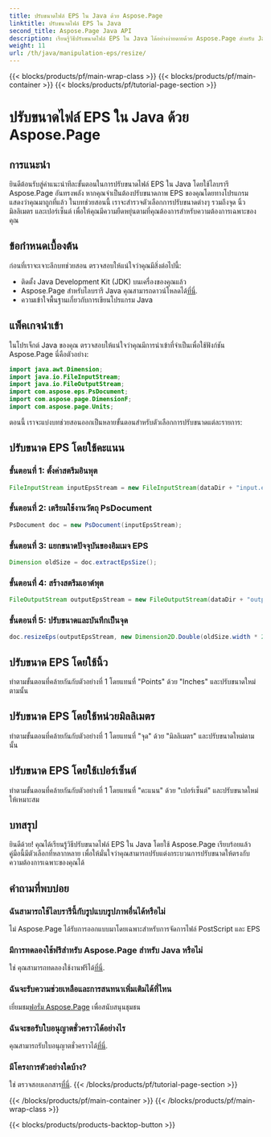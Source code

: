 ```yaml
---
title: ปรับขนาดไฟล์ EPS ใน Java ด้วย Aspose.Page
linktitle: ปรับขนาดไฟล์ EPS ใน Java
second_title: Aspose.Page Java API
description: เรียนรู้วิธีปรับขนาดไฟล์ EPS ใน Java ได้อย่างง่ายดายด้วย Aspose.Page สำหรับ Java ปฏิบัติตามคำแนะนำที่ครอบคลุมของเราสำหรับคำแนะนำทีละขั้นตอน
weight: 11
url: /th/java/manipulation-eps/resize/
---
```


{{< blocks/products/pf/main-wrap-class >}}
{{< blocks/products/pf/main-container >}}
{{< blocks/products/pf/tutorial-page-section >}}

# ปรับขนาดไฟล์ EPS ใน Java ด้วย Aspose.Page

## การแนะนำ
ยินดีต้อนรับสู่คำแนะนำทีละขั้นตอนในการปรับขนาดไฟล์ EPS ใน Java โดยใช้ไลบรารี Aspose.Page อันทรงพลัง หากคุณจำเป็นต้องปรับขนาดภาพ EPS ของคุณโดยทางโปรแกรม แสดงว่าคุณมาถูกที่แล้ว ในบทช่วยสอนนี้ เราจะสำรวจตัวเลือกการปรับขนาดต่างๆ รวมถึงจุด นิ้ว มิลลิเมตร และเปอร์เซ็นต์ เพื่อให้คุณมีความยืดหยุ่นตามที่คุณต้องการสำหรับความต้องการเฉพาะของคุณ
## ข้อกำหนดเบื้องต้น
ก่อนที่เราจะเจาะลึกบทช่วยสอน ตรวจสอบให้แน่ใจว่าคุณมีสิ่งต่อไปนี้:
- ติดตั้ง Java Development Kit (JDK) บนเครื่องของคุณแล้ว
-  Aspose.Page สำหรับไลบรารี Java คุณสามารถดาวน์โหลดได้[ที่นี่](https://releases.aspose.com/page/java/).
- ความเข้าใจพื้นฐานเกี่ยวกับการเขียนโปรแกรม Java
## แพ็คเกจนำเข้า
ในโปรเจ็กต์ Java ของคุณ ตรวจสอบให้แน่ใจว่าคุณมีการนำเข้าที่จำเป็นเพื่อใช้ฟังก์ชัน Aspose.Page นี่คือตัวอย่าง:
```java
import java.awt.Dimension;
import java.io.FileInputStream;
import java.io.FileOutputStream;
import com.aspose.eps.PsDocument;
import com.aspose.page.DimensionF;
import com.aspose.page.Units;

```
ตอนนี้ เราจะแบ่งบทช่วยสอนออกเป็นหลายขั้นตอนสำหรับตัวเลือกการปรับขนาดแต่ละรายการ:
## ปรับขนาด EPS โดยใช้คะแนน
### ขั้นตอนที่ 1: ตั้งค่าสตรีมอินพุต
```java
FileInputStream inputEpsStream = new FileInputStream(dataDir + "input.eps");
```
### ขั้นตอนที่ 2: เตรียมใช้งานวัตถุ PsDocument
```java
PsDocument doc = new PsDocument(inputEpsStream);
```
### ขั้นตอนที่ 3: แยกขนาดปัจจุบันของอิมเมจ EPS
```java
Dimension oldSize = doc.extractEpsSize();
```
### ขั้นตอนที่ 4: สร้างสตรีมเอาต์พุต
```java
FileOutputStream outputEpsStream = new FileOutputStream(dataDir + "output_resize_points.eps");
```
### ขั้นตอนที่ 5: ปรับขนาดและบันทึกเป็นจุด
```java
doc.resizeEps(outputEpsStream, new Dimension2D.Double(oldSize.width * 2, oldSize.height * 2), Units.Points);
```
## ปรับขนาด EPS โดยใช้นิ้ว
ทำตามขั้นตอนที่คล้ายกันกับตัวอย่างที่ 1 โดยแทนที่ "Points" ด้วย "Inches" และปรับขนาดใหม่ตามนั้น
## ปรับขนาด EPS โดยใช้หน่วยมิลลิเมตร
ทำตามขั้นตอนที่คล้ายกันกับตัวอย่างที่ 1 โดยแทนที่ "จุด" ด้วย "มิลลิเมตร" และปรับขนาดใหม่ตามนั้น
## ปรับขนาด EPS โดยใช้เปอร์เซ็นต์
ทำตามขั้นตอนที่คล้ายกันกับตัวอย่างที่ 1 โดยแทนที่ "คะแนน" ด้วย "เปอร์เซ็นต์" และปรับขนาดใหม่ให้เหมาะสม
## บทสรุป
ยินดีด้วย! คุณได้เรียนรู้วิธีปรับขนาดไฟล์ EPS ใน Java โดยใช้ Aspose.Page เรียบร้อยแล้ว คู่มือนี้มีตัวเลือกที่หลากหลาย เพื่อให้มั่นใจว่าคุณสามารถปรับแต่งกระบวนการปรับขนาดให้ตรงกับความต้องการเฉพาะของคุณได้

## คำถามที่พบบ่อย
### ฉันสามารถใช้ไลบรารีนี้กับรูปแบบรูปภาพอื่นได้หรือไม่
ไม่ Aspose.Page ได้รับการออกแบบมาโดยเฉพาะสำหรับการจัดการไฟล์ PostScript และ EPS
### มีการทดลองใช้ฟรีสำหรับ Aspose.Page สำหรับ Java หรือไม่
ใช่ คุณสามารถทดลองใช้งานฟรีได้[ที่นี่](https://releases.aspose.com/).
### ฉันจะรับความช่วยเหลือและการสนทนาเพิ่มเติมได้ที่ไหน
 เยี่ยมชม[ฟอรั่ม Aspose.Page](https://forum.aspose.com/c/page/39) เพื่อสนับสนุนชุมชน
### ฉันจะขอรับใบอนุญาตชั่วคราวได้อย่างไร
 คุณสามารถรับใบอนุญาตชั่วคราวได้[ที่นี่](https://purchase.aspose.com/temporary-license/).
### มีโครงการตัวอย่างใดบ้าง?
 ใช่ ตรวจสอบเอกสาร[ที่นี่](https://reference.aspose.com/page/java/).
{{< /blocks/products/pf/tutorial-page-section >}}

{{< /blocks/products/pf/main-container >}}
{{< /blocks/products/pf/main-wrap-class >}}

{{< blocks/products/products-backtop-button >}}

